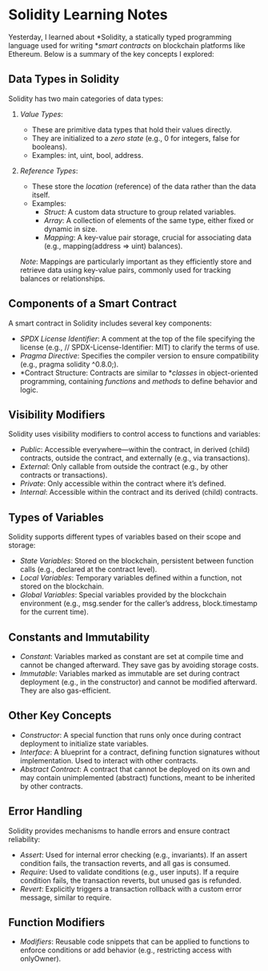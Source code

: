 # Solidity Learning Notes

Yesterday, I learned about *Solidity, a statically typed programming language used for writing **smart contracts* on blockchain platforms like Ethereum. Below is a summary of the key concepts I explored:

## Data Types in Solidity
Solidity has two main categories of data types:

1. *Value Types*:
   - These are primitive data types that hold their values directly.
   - They are initialized to a *zero state* (e.g., 0 for integers, false for booleans).
   - Examples: int, uint, bool, address.

2. *Reference Types*:
   - These store the *location* (reference) of the data rather than the data itself.
   - Examples:
     - *Struct*: A custom data structure to group related variables.
     - *Array*: A collection of elements of the same type, either fixed or dynamic in size.
     - *Mapping*: A key-value pair storage, crucial for associating data (e.g., mapping(address => uint) balances).

   *Note*: Mappings are particularly important as they efficiently store and retrieve data using key-value pairs, commonly used for tracking balances or relationships.

## Components of a Smart Contract
A smart contract in Solidity includes several key components:

- *SPDX License Identifier*: A comment at the top of the file specifying the license (e.g., // SPDX-License-Identifier: MIT) to clarify the terms of use.
- *Pragma Directive*: Specifies the compiler version to ensure compatibility (e.g., pragma solidity ^0.8.0;).
- *Contract Structure: Contracts are similar to **classes* in object-oriented programming, containing *functions* and *methods* to define behavior and logic.

## Visibility Modifiers
Solidity uses visibility modifiers to control access to functions and variables:

- *Public*: Accessible everywhere—within the contract, in derived (child) contracts, outside the contract, and externally (e.g., via transactions).
- *External*: Only callable from outside the contract (e.g., by other contracts or transactions).
- *Private*: Only accessible within the contract where it’s defined.
- *Internal*: Accessible within the contract and its derived (child) contracts.

## Types of Variables
Solidity supports different types of variables based on their scope and storage:

- *State Variables*: Stored on the blockchain, persistent between function calls (e.g., declared at the contract level).
- *Local Variables*: Temporary variables defined within a function, not stored on the blockchain.
- *Global Variables*: Special variables provided by the blockchain environment (e.g., msg.sender for the caller’s address, block.timestamp for the current time).

## Constants and Immutability
- *Constant*: Variables marked as constant are set at compile time and cannot be changed afterward. They save gas by avoiding storage costs.
- *Immutable*: Variables marked as immutable are set during contract deployment (e.g., in the constructor) and cannot be modified afterward. They are also gas-efficient.

## Other Key Concepts
- *Constructor*: A special function that runs only once during contract deployment to initialize state variables.
- *Interface*: A blueprint for a contract, defining function signatures without implementation. Used to interact with other contracts.
- *Abstract Contract*: A contract that cannot be deployed on its own and may contain unimplemented (abstract) functions, meant to be inherited by other contracts.

## Error Handling
Solidity provides mechanisms to handle errors and ensure contract reliability:

- *Assert*: Used for internal error checking (e.g., invariants). If an assert condition fails, the transaction reverts, and all gas is consumed.
- *Require*: Used to validate conditions (e.g., user inputs). If a require condition fails, the transaction reverts, but unused gas is refunded.
- *Revert*: Explicitly triggers a transaction rollback with a custom error message, similar to require.

## Function Modifiers
- *Modifiers*: Reusable code snippets that can be applied to functions to enforce conditions or add behavior (e.g., restricting access with onlyOwner).